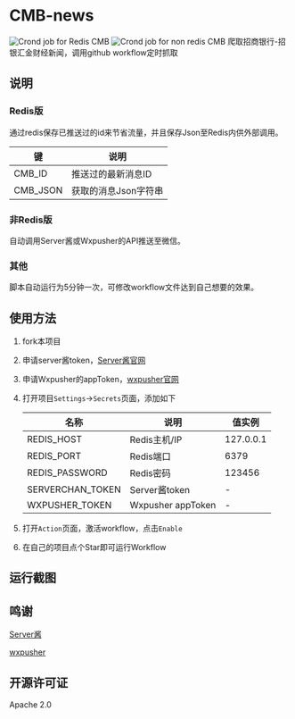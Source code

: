 # CMB-news
![Crond job for Redis CMB](https://github.com/LittleJake/CMB-news/workflows/Crond%20job%20for%20Redis%20CMB/badge.svg)
![Crond job for non redis CMB](https://github.com/LittleJake/CMB-news/workflows/Crond%20job%20for%20non%20redis%20CMB/badge.svg)
爬取招商银行-招银汇金财经新闻，调用github workflow定时抓取

## 说明
### Redis版
通过redis保存已推送过的id来节省流量，并且保存Json至Redis内供外部调用。


| 键      | 说明              |
| ------- | ---------------- |
| CMB_ID  | 推送过的最新消息ID  |
| CMB_JSON| 获取的消息Json字符串|


### 非Redis版
自动调用Server酱或Wxpusher的API推送至微信。


### 其他
脚本自动运行为5分钟一次，可修改workflow文件达到自己想要的效果。


## 使用方法
1. fork本项目
2. 申请server酱token，[Server酱官网](http://sc.ftqq.com/)
3. 申请Wxpusher的appToken，[wxpusher官网](https://wxpusher.zjiecode.com/docs/#/)
4. 打开项目`Settings`→`Secrets`页面，添加如下
    
    |  名称              | 说明               | 值实例      |
    |  ---------------  | ----------------  | ---------- |
    | REDIS_HOST        | Redis主机/IP       | 127.0.0.1 |
    | REDIS_PORT        | Redis端口          | 6379      |
    | REDIS_PASSWORD    | Redis密码          | 123456    |
    | SERVERCHAN_TOKEN  | Server酱token     | -         |
    | WXPUSHER_TOKEN    | Wxpusher appToken | -         |
    
5. 打开`Action`页面，激活workflow，点击`Enable`
6. 在自己的项目点个Star即可运行Workflow

## 运行截图

## 鸣谢
[Server酱](http://sc.ftqq.com/)

[wxpusher](https://wxpusher.zjiecode.com/docs/#/)

## 开源许可证
Apache 2.0